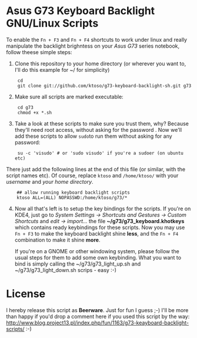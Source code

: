 Asus G73 Keyboard Backlight GNU/Linux Scripts
=============================================
To enable the `Fn + F3` and `Fn + F4` shortcuts to work under linux and really
manipulate the backlight brighntess on your *Asus G73* series notebook, follow theese simple steps:

1. Clone this repository to your home directory (or wherever you want to, I'll do this example for ~/ for simplicity)

        cd
        git clone git://github.com/ktoso/g73-keyboard-backlight-sh.git g73
 
2. Make sure all scripts are marked executable:

        cd g73
        chmod +x *.sh

3. Take a look at these scripts to make sure you trust them, why? Because they'll need root access, without asking for the password  . Now we'll add these scripts to allow `sudo`to run them without asking for any password:

        su -c 'visudo' # or 'sudo visudo' if you're a sudoer (on ubuntu etc)

 There just add the following lines at the end of this file (or similar, with the script names etc). Of course, replace `ktoso` and `/home/ktoso/` with your *username* and *your home directory*.

        ## allow running keyboard backlight scripts
        ktoso ALL=(ALL) NOPASSWD:/home/ktoso/g73/*

4. Now all that's left is to setup the key bindings for the scripts. If you're on KDE4, just go to *System Settings -> Shortcuts and Gestures -> Custom Shortcuts* and *edit -> import...* the file **~/g73/g73_keyboard.khotkeys** which contains ready keybindings for these scripts. Now you may use `Fn + F3` to make the keyboard backlight shine **less**, and the `Fn + F4` combination to make it shine **more**.

   If you're on a GNOME or other windowing system, please follow the usual steps for them to add some own keybinding. What you want to bind is simply calling the ~/g73/g73\_light\_up.sh and ~/g73/g73\_light\_down.sh scrips - easy :-)

License
======
I hereby release this script as **Beerware**. Just for fun I guess ;-) I'll be more than happy if you'd drop a comment here if you used this script by the way: http://www.blog.project13.pl/index.php/fun/1163/g73-keayboard-backlight-scripts/ :-) 
